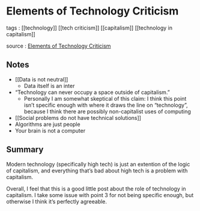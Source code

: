 # Elements of Technology Criticism

tags
: [[technology]] [[tech criticism]] [[capitalism]] [[technology in capitalism]]

source
: [Elements of Technology Criticism](https://www.mikepepi.com/blog/elements-of-technology-criticism)


<a id="org81d231b"></a>

## Notes

-   [[Data is not neutral]]
    -   Data itself is an inter
-   &ldquo;Technology can never occupy a space outside of capitalism.&rdquo;
    -   Personally I am somewhat skeptical of this claim: I think this point isn&rsquo;t specific enough with where it draws the line on &ldquo;technology&rdquo;, because I think there are possibly non-capitalist uses of computing
-   [[Social problems do not have technical solutions]]
-   Algorithms are just people
-   Your brain is not a computer


<a id="org96c0304"></a>

## Summary

Modern technology (specifically high tech) is just an extention of the logic of capitalism, and everything that&rsquo;s bad about high tech is a problem with capitalism.

Overall, I feel that this is a good little post about the role of technology in capitalism. I take some issue with point 3 for not being specific enough, but otherwise I think it&rsquo;s perfectly agreeable.
